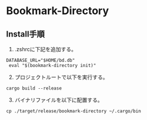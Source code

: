# Bookmark-Directory

## Install手順
1. .zshrcに下記を追加する。
```
DATABASE_URL="$HOME/bd.db"
 eval "$(bookmark-directory init)"
```

2. プロジェクトルートで以下を実行する。
```
cargo build --release
```

3. バイナリファイルを以下に配置する。
```
cp ./target/release/bookmark-directory ~/.cargo/bin
```